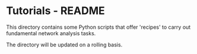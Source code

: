 Tutorials - README
==================

This directory contains some Python scripts that offer 'recipes' to
carry out fundamental network analysis tasks.

The directory will be updated on a rolling basis.
